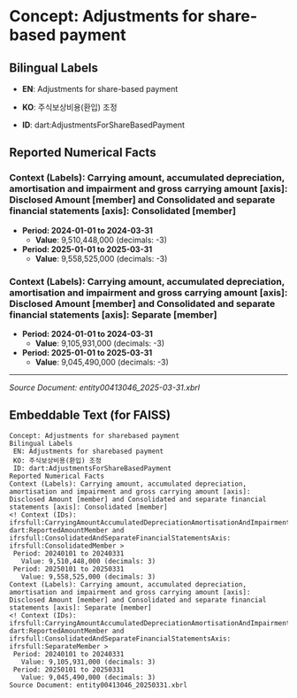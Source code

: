 # Concept: Adjustments for share-based payment

## Bilingual Labels
- **EN**: Adjustments for share-based payment
- **KO**: 주식보상비용(환입) 조정

- **ID**: dart:AdjustmentsForShareBasedPayment

## Reported Numerical Facts

### **Context (Labels): Carrying amount, accumulated depreciation, amortisation and impairment and gross carrying amount [axis]: Disclosed Amount [member] and Consolidated and separate financial statements [axis]: Consolidated [member]**
<!-- Context (IDs): ifrs-full:CarryingAmountAccumulatedDepreciationAmortisationAndImpairmentAndGrossCarryingAmountAxis: dart:ReportedAmountMember and ifrs-full:ConsolidatedAndSeparateFinancialStatementsAxis: ifrs-full:ConsolidatedMember -->
- **Period: 2024-01-01 to 2024-03-31**
  - **Value**: 9,510,448,000 (decimals: -3)
- **Period: 2025-01-01 to 2025-03-31**
  - **Value**: 9,558,525,000 (decimals: -3)

### **Context (Labels): Carrying amount, accumulated depreciation, amortisation and impairment and gross carrying amount [axis]: Disclosed Amount [member] and Consolidated and separate financial statements [axis]: Separate [member]**
<!-- Context (IDs): ifrs-full:CarryingAmountAccumulatedDepreciationAmortisationAndImpairmentAndGrossCarryingAmountAxis: dart:ReportedAmountMember and ifrs-full:ConsolidatedAndSeparateFinancialStatementsAxis: ifrs-full:SeparateMember -->
- **Period: 2024-01-01 to 2024-03-31**
  - **Value**: 9,105,931,000 (decimals: -3)
- **Period: 2025-01-01 to 2025-03-31**
  - **Value**: 9,045,490,000 (decimals: -3)

---
*Source Document: entity00413046_2025-03-31.xbrl*
## Embeddable Text (for FAISS)
```text
Concept: Adjustments for sharebased payment
Bilingual Labels
 EN: Adjustments for sharebased payment
 KO: 주식보상비용(환입) 조정
 ID: dart:AdjustmentsForShareBasedPayment
Reported Numerical Facts
Context (Labels): Carrying amount, accumulated depreciation, amortisation and impairment and gross carrying amount [axis]: Disclosed Amount [member] and Consolidated and separate financial statements [axis]: Consolidated [member]
<! Context (IDs): ifrsfull:CarryingAmountAccumulatedDepreciationAmortisationAndImpairmentAndGrossCarryingAmountAxis: dart:ReportedAmountMember and ifrsfull:ConsolidatedAndSeparateFinancialStatementsAxis: ifrsfull:ConsolidatedMember >
 Period: 20240101 to 20240331
   Value: 9,510,448,000 (decimals: 3)
 Period: 20250101 to 20250331
   Value: 9,558,525,000 (decimals: 3)
Context (Labels): Carrying amount, accumulated depreciation, amortisation and impairment and gross carrying amount [axis]: Disclosed Amount [member] and Consolidated and separate financial statements [axis]: Separate [member]
<! Context (IDs): ifrsfull:CarryingAmountAccumulatedDepreciationAmortisationAndImpairmentAndGrossCarryingAmountAxis: dart:ReportedAmountMember and ifrsfull:ConsolidatedAndSeparateFinancialStatementsAxis: ifrsfull:SeparateMember >
 Period: 20240101 to 20240331
   Value: 9,105,931,000 (decimals: 3)
 Period: 20250101 to 20250331
   Value: 9,045,490,000 (decimals: 3)
Source Document: entity00413046_20250331.xbrl
```